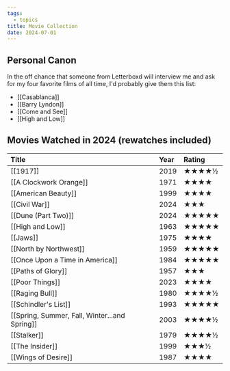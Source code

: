 ```yaml
---
tags:
  - topics
title: Movie Collection
date: 2024-07-01
---
```

## Personal Canon

In the off chance that someone from Letterboxd will interview me and ask for my four favorite films of all time, I'd probably give them this list:

- [[Casablanca]]
- [[Barry Lyndon]]
- [[Come and See]]
- [[High and Low]]

## Movies Watched in 2024 (rewatches included)

| Title                                         | Year | Rating |
| :-------------------------------------------- | :--- | :----- |
| [[1917]]                                      | 2019 | ★★★★½  |
| [[A Clockwork Orange]]                        | 1971 | ★★★★   |
| [[American Beauty]]                           | 1999 | ★★★★   |
| [[Civil War]]                                 | 2024 | ★★★    |
| [[Dune (Part Two)]]                           | 2024 | ★★★★★  |
| [[High and Low]]                              | 1963 | ★★★★★  |
| [[Jaws]]                                      | 1975 | ★★★★   |
| [[North by Northwest]]                        | 1959 | ★★★★★  |
| [[Once Upon a Time in America]]               | 1984 | ★★★★★  |
| [[Paths of Glory]]                            | 1957 | ★★★    |
| [[Poor Things]]                               | 2023 | ★★★★   |
| [[Raging Bull]]                               | 1980 | ★★★★½  |
| [[Schindler's List]]                          | 1993 | ★★★★★  |
| [[Spring, Summer, Fall, Winter...and Spring]] | 2003 | ★★★★½  |
| [[Stalker]]                                   | 1979 | ★★★★½  |
| [[The Insider]]                               | 1999 | ★★★½   |
| [[Wings of Desire]]                           | 1987 | ★★★★   |
